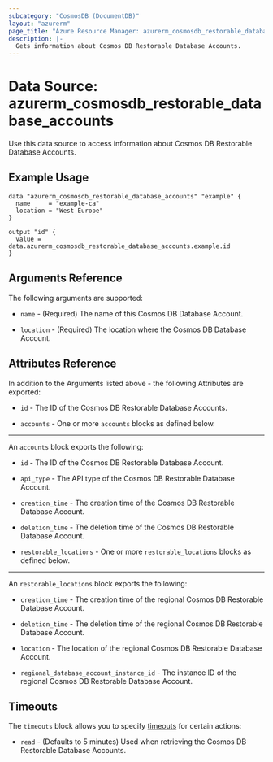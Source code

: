 ```yaml
---
subcategory: "CosmosDB (DocumentDB)"
layout: "azurerm"
page_title: "Azure Resource Manager: azurerm_cosmosdb_restorable_database_accounts"
description: |-
  Gets information about Cosmos DB Restorable Database Accounts.
---
```


# Data Source: azurerm_cosmosdb_restorable_database_accounts

Use this data source to access information about Cosmos DB Restorable Database Accounts.

## Example Usage

```hcl
data "azurerm_cosmosdb_restorable_database_accounts" "example" {
  name     = "example-ca"
  location = "West Europe"
}

output "id" {
  value = data.azurerm_cosmosdb_restorable_database_accounts.example.id
}
```

## Arguments Reference

The following arguments are supported:

* `name` - (Required) The name of this Cosmos DB Database Account.

* `location` - (Required) The location where the Cosmos DB Database Account.

## Attributes Reference

In addition to the Arguments listed above - the following Attributes are exported:

* `id` - The ID of the Cosmos DB Restorable Database Accounts.

* `accounts` - One or more `accounts` blocks as defined below.

---

An `accounts` block exports the following:

* `id` - The ID of the Cosmos DB Restorable Database Account.

* `api_type` - The API type of the Cosmos DB Restorable Database Account.

* `creation_time` - The creation time of the Cosmos DB Restorable Database Account.

* `deletion_time` - The deletion time of the Cosmos DB Restorable Database Account.

* `restorable_locations` - One or more `restorable_locations` blocks as defined below.

---

An `restorable_locations` block exports the following:

* `creation_time` - The creation time of the regional Cosmos DB Restorable Database Account.

* `deletion_time` - The deletion time of the regional Cosmos DB Restorable Database Account.

* `location` - The location of the regional Cosmos DB Restorable Database Account.

* `regional_database_account_instance_id` - The instance ID of the regional Cosmos DB Restorable Database Account.

## Timeouts

The `timeouts` block allows you to specify [timeouts](https://www.terraform.io/language/resources/syntax#operation-timeouts) for certain actions:

* `read` - (Defaults to 5 minutes) Used when retrieving the Cosmos DB Restorable Database Accounts.
